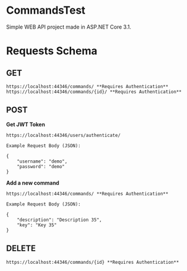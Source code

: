 # CommandsTest

Simple WEB API project made in ASP.NET Core 3.1. 


# Requests Schema

## GET
```
https://localhost:44346/commands/ **Requires Authentication**
https://localhost:44346/commands/{id}/ **Requires Authentication**
```

## POST

**Get JWT Token**

```
https://localhost:44346/users/authenticate/

Example Request Body (JSON):

{
    "username": "demo",
    "password": "demo"
}
```

**Add a new command**
```
https://localhost:44346/commands/ **Requires Authentication**

Example Request Body (JSON):

{
    "description": "Description 35",
    "key": "Key 35"
}
```

## DELETE

```
https://localhost:44346/commands/{id} **Requires Authentication**
```
